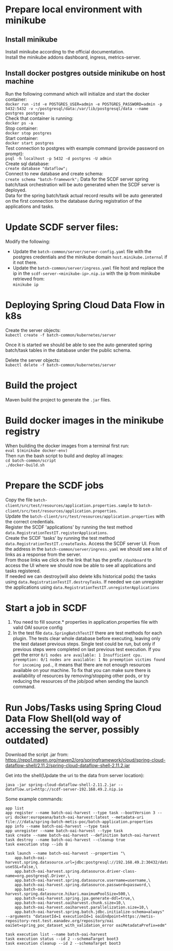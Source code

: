 # Prepare local environment with minikube
## Install minikube  
Install minikube according to the official documentation.  
Install the minikube addons dashboard, ingress, metrics-server.  

## Install docker postgres outside minikube on host machine
Run the following command which will initialize and start the docker container:  
    `docker run -itd -e POSTGRES_USER=admin -e POSTGRES_PASSWORD=admin -p 5432:5432 -v ~/postgresql/data:/var/lib/postgresql/data --name postgres postgres`    
Check that container is running:  
    `docker ps -a`  
Stop container:  
    `docker stop postgres`  
Start container:  
    `docker start postgres`  
Test connection to postgres with example command (provide password on prompt):  
    `psql -h localhost -p 5432 -d postgres -U admin`  
Create sql database:  
    `create database "dataflow";`  
Connect to new database and create schema:  
    `create schema "batch-framework";`
Data for the SCDF server spring batch/task orchestration will be auto generated when the SCDF server is deployed.  
Data for the spring batch/task actual record results will be auto generated on the first connection to the database during registration of the applications and tasks.   

# Update SCDF server files:
Modify the following:
- Update the `batch-common/server/server-config.yaml` file with the postgres credentials and the minikube domain `host.minikube.internal` if it not there.  
- Update the `batch-common/server/ingress.yaml` file host and replace the ip in the `scdf-server-<minikube-ip>.nip.io` with the ip from minikube retrieved from:  
  `minikube ip`

# Deploying Spring Cloud Data Flow in k8s
Create the server objects:  
    `kubectl create -f batch-common/kubernetes/server`

Once it is started we should be able to see the auto generated spring batch/task tables in the database under the public schema.  

Delete the server objects:  
    `kubectl delete -f batch-common/kubernetes/server`

# Build the project
Maven build the project to generate the `.jar` files.

# Build docker images in the minikube registry
When building the docker images from a terminal first run:  
    `eval $(minikube docker-env)`  
Then run the bash script to build and deploy all images:  
    `cd batch-common/script`  
    `./docker-build.sh`

# Prepare the SCDF jobs
Copy the file `batch-client/src/test/resources/application.properties.sample` to `batch-client/src/test/resources/application.properties`.  
Update the `batch-client/src/test/resources/application.properties` with the correct credentials.  
Register the SCDF 'applications' by running the test method `data.RegistrationTestIT.registerApplications`.  
Create the SCDF 'tasks' by running the test method `data.RegistrationTestIT.createTasks`.
Access the SCDF server UI. From the address in the `batch-common/server/ingress.yaml` we should see a list of links as a response from the server.  
From those links we click on the link that has the prefix `/dashboard` to access the UI where we should now be able to see all applications and tasks registered.  
If needed we can destroy(will also delete k8s historical pods) the tasks using `data.RegistrationTestIT.destroyTasks`.
If needed we can unregister the applications using `data.RegistrationTestIT.unregisterApplications`

# Start a job in SCDF
1. You need to fill source.* properties in application.properties file with valid OAI source config
2. In the test file `data.SpringBatchTestIT` there are test methods for each plugin. 
The tests clear whole database before executing, leaving only the test dataset previous steps.
Single test could be run, but only if previous steps were completed on last previous test execution.
If you get the error `0/1 nodes are available: 1 Insufficient cpu. preemption: 0/1 nodes are available: 1 No preemption victims found for incoming pod.`, it 
means that there are not enough resources available on your machine. To fix that you can make sure there is availability of resources by removing/stopping 
other pods, or try reducing the resources of the job/pod when sending the launch command.



# Run Jobs/Tasks using Spring Cloud Data Flow Shell(old way of accessing the server, possibly outdated)
Download the script .jar from:  
https://repo1.maven.org/maven2/org/springframework/cloud/spring-cloud-dataflow-shell/2.11.2/spring-cloud-dataflow-shell-2.11.2.jar  

Get into the shell(Update the uri to the data from server location):
```console
java -jar spring-cloud-dataflow-shell-2.11.2.jar --dataflow.uri=http://scdf-server-192.168.49.2.nip.io  
```

Some example commands:  
```console
app list    
app register --name batch-oai-harvest --type task --bootVersion 3 --uri docker:europeana/batch-oai-harvest:latest --metadata-uri file:///data/spring-batch-metis-poc/batch-application.properties  
app info --name batch-oai-harvest --type task
app unregister --name batch-oai-harvest --type task
task create --name batch-oai-harvest --definition batch-oai-harvest
task destroy --name batch-oai-harvest --cleanup true
task execution stop --ids 8
 
task launch --name batch-oai-harvest --properties "\
    app.batch-oai-harvest.spring.datasource.url=jdbc:postgresql://192.168.49.2:30432/dataflow?useSSL=false,\
    app.batch-oai-harvest.spring.datasource.driver-class-name=org.postgresql.Driver,\
    app.batch-oai-harvest.spring.datasource.username=username,\
    app.batch-oai-harvest.spring.datasource.password=password,\
    app.batch-oai-harvest.spring.datasource.hikari.maximumPoolSize=500,\
    app.batch-oai-harvest.spring.jpa.generate-ddl=true,\
    app.batch-oai-harvest.oaiharvest.chunk.size=10,\
    app.batch-oai-harvest.oaiharvest.parallelization.size=10,\
    app.batch-oai-harvest.spring.batch.jdbc.initialize-schema=always" --arguments "datasetId=1 executionId=1 oaiEndpoint=https://metis-repository-rest.test.eanadev.org/repository/oai oaiSet=spring_poc_dataset_with_validation_error oaiMetadataPrefix=edm"
    
task execution list --name batch-oai-harvest
task execution status --id 2 --schemaTarget boot3
task execution cleanup --id 2 --schemaTarget boot3
``` 
